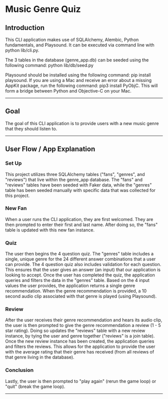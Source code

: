 # Music Genre Quiz 

## Introduction

This CLI application makes use of SQLAlchemy, Alembic, Python fundamentals, and Playsound. It can be executed via command line with python lib/cli.py.

The 3 tables in the database (genre_app.db) can be seeded using the following command: python lib/db/seed.py

Playsound should be installed using the following command: pip install playsound. If you are using a Mac and receive an error about a missing AppKit package, run the following command: pip3 install PyObjC. This will form a bridge between Python and Objective-C on your Mac. 

***

## Goal
The goal of this CLI application is to provide users with a new music genre that they should listen to.

***

## User Flow / App Explanation


### Set Up

This project utilizes three SQLAlchemy tables ("fans", "genres", and "reviews") that live within the genre_app database. The "fans" and "reviews" tables have been seeded with Faker data, while the "genres" table has been seeded manually with specific data that was collected for this project.

### New Fan

When a user runs the CLI application, they are first welcomed. They are then prompted to enter their first and last name. After doing so, the "fans" table is updated with this new fan instance.

### Quiz

The user then begins the 4 question quiz. The "genres" table includes a single, unique genre for the 24 different answer combinations that a user can provide. The 4 question quiz also includes validation for each question. This ensures that the user gives an answer (an input) that our application is looking to accept. Once the user has completed the quiz, the application queries and filters the data in the "genres" table. Based on the 4 input values the user provides, the application returns a single genre recommendation. When the genre recommendation is provided, a 10 second audio clip associated with that genre is played (using Playsound).

### Review

After the user receives their genre recommendation and hears its audio clip, the user is then prompted to give the genre recommendation a review (1 - 5 star rating). Doing so updates the "reviews" table with a new review instance, by tying the user and genre together ("reviews" is a join table). Once the new review instance has been created, the application queries and filters the reviews. This allows for the application to provide the user with the average rating that their genre has received (from all reviews of that genre living in the database).

### Conclusion

Lastly, the user is then prompted to "play again" (rerun the game loop) or "quit" (break the game loop).

***

